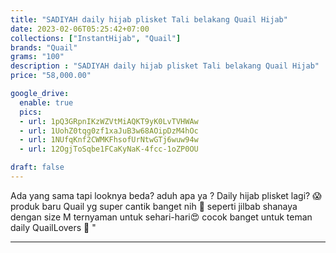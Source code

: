 ```yaml
---
title: "SADIYAH daily hijab plisket Tali belakang Quail Hijab"
date: 2023-02-06T05:25:42+07:00
collections: ["InstantHijab", "Quail"]
brands: "Quail"
grams: "100"
description : "SADIYAH daily hijab plisket Tali belakang Quail Hijab"
price: "58,000.00"

google_drive:
  enable: true
  pics:
  - url: 1pQ3GRpnIKzWZVtMiAQKT9yK0LvTVHWAw
  - url: 1UohZ0tqg0zf1xaJuB3w68AOipDzM4hOc
  - url: 1NUfqKnf2CWMKFhsofUrNtwGTj6wuw94w
  - url: 12OgjToSqbe1FCaKyNaK-4fcc-1oZP0OU

draft: false
---
```


Ada yang sama tapi looknya beda? aduh apa ya ? Daily hijab plisket lagi? 😱 produk baru Quail yg super cantik banget nih 🥰 seperti jilbab shanaya dengan size M ternyaman untuk sehari-hari😍 cocok banget untuk teman daily QuailLovers 🤩 "

-----    
 

